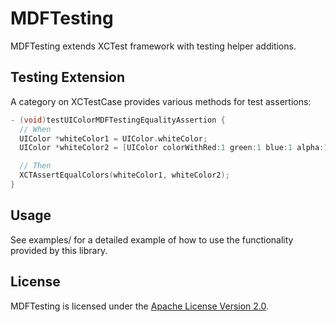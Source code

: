 # MDFTesting

MDFTesting extends XCTest framework with testing helper additions.

## Testing Extension

A category on XCTestCase provides various methods for test assertions:

```objective-c
- (void)testUIColorMDFTestingEqualityAssertion {
  // When
  UIColor *whiteColor1 = UIColor.whiteColor;
  UIColor *whiteColor2 = [UIColor colorWithRed:1 green:1 blue:1 alpha:1];

  // Then
  XCTAssertEqualColors(whiteColor1, whiteColor2);
}
```

## Usage

See examples/ for a detailed example of how to use the functionality provided by this library.

## License

MDFTesting is licensed under the [Apache License Version 2.0](LICENSE).
